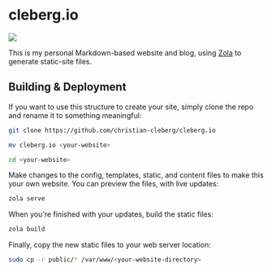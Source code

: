 # cleberg.io

<a href="https://512kb.club">
    <img src="https://512kb.club/assets/images/green-team.svg" />
</a>

This is my personal Markdown-based website and blog, using
[Zola](https://www.getzola.org) to generate static-site files.

## Building & Deployment

If you want to use this structure to create your site, simply clone the repo and
rename it to something meaningful:

```bash
git clone https://github.com/christian-cleberg/cleberg.io
```

```bash
mv cleberg.io <your-website>
```

```bash
cd <your-website>
```

Make changes to the config, templates, static, and content files to make this
your own website. You can preview the files, with live updates:

```bash
zola serve
```

When you're finished with your updates, build the static files:

```bash
zola build
```

Finally, copy the new static files to your web server location:

```bash
sudo cp -r public/* /var/www/<your-website-directory>
```
